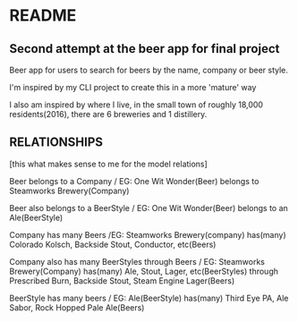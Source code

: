 # README

## Second attempt at the beer app for final project

Beer app for users to search for beers by the name, company or beer style.

I'm inspired by my CLI project to create this in a more 'mature' way

I also am inspired by where I live, in the small town of roughly 18,000 residents(2016),
there are 6 breweries and 1 distillery.


## RELATIONSHIPS
[this what makes sense to me for the model relations]

Beer belongs to a Company / EG: One Wit Wonder(Beer) belongs to Steamworks Brewery(Company)

Beer also belongs to a BeerStyle / EG: One Wit Wonder(Beer) belongs to an Ale(BeerStyle)


Company has many Beers /EG: Steamworks Brewery(company) has(many) Colorado Kolsch, Backside Stout, Conductor, etc(Beers)

Company also has many BeerStyles through Beers / EG: Steamworks Brewery(Company) has(many) Ale, Stout, Lager, etc(BeerStyles) through Prescribed Burn, Backside Stout, Steam Engine Lager(Beers)


BeerStyle has many beers / EG: Ale(BeerStyle) has(many) Third Eye PA, Ale Sabor, Rock Hopped Pale Ale(Beers)
